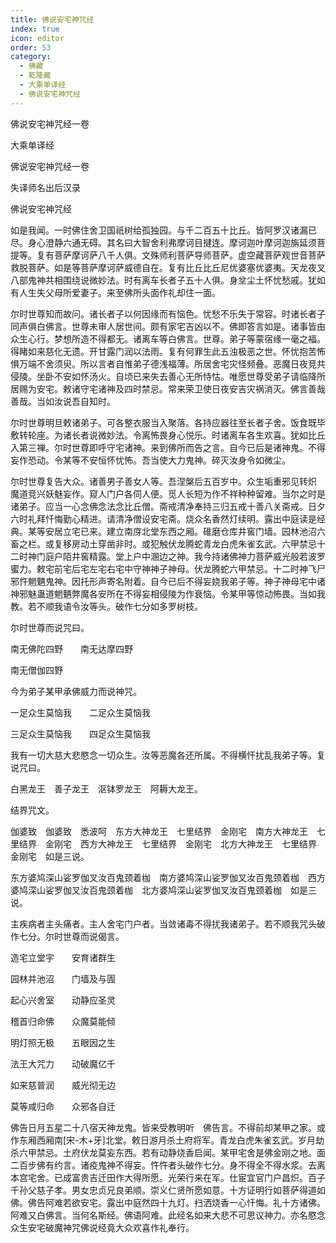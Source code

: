 ```yaml
---
title: 佛说安宅神咒经
index: true
icon: editor
order: 53
category:
  - 佛藏
  - 乾隆藏
  - 大乘单译经
  - 佛说安宅神咒经
---
```


佛说安宅神咒经一卷  

大乘单译经  

佛说安宅神咒经一卷  

失译师名出后汉录  

佛说安宅神咒经  

如是我闻。一时佛住舍卫国祇树给孤独园。与千二百五十比丘。皆阿罗汉诸漏已尽。身心澄静六通无碍。其名曰大智舍利弗摩诃目揵连。摩诃迦叶摩诃迦旃延须菩提等。复有菩萨摩诃萨八千人俱。文殊师利菩萨导师菩萨。虚空藏菩萨观世音菩萨救脱菩萨。如是等菩萨摩诃萨威德自在。复有比丘比丘尼优婆塞优婆夷。天龙夜叉八部鬼神共相围绕说微妙法。时有离车长者子五十人俱。身坌尘土怀忧愁戚。犹如有人生失父母所爱妻子。来至佛所头面作礼却住一面。  

尔时世尊知而故问。诸长者子以何因缘而有恼色。忧愁不乐失于常容。时诸长者子同声俱白佛言。世尊未审人居世间。颇有家宅吉凶以不。佛即答言如是。诸事皆由众生心行。梦想所造不得都无。诸离车等白佛言。世尊。弟子等蒙宿缘一毫之福。得睹如来慈化无遗。开甘露门润以法雨。复有何罪生此五浊极恶之世。怀忧抱苦怖惧万端不舍须臾。所以言者自惟弟子德浅福薄。所居舍宅灾怪频叠。恶魔日夜竞共侵陵。坐卧不安如怀汤火。自顷已来失去善心无所恃怙。唯愿世尊受弟子请临降所居赐为安宅。敕诸守宅诸神及四时禁忌。常来荣卫使日夜安吉灾祸消灭。佛言善哉善哉。当如汝说吾自知时。  

尔时世尊明旦敕诸弟子。可各整衣服当入聚落。各持应器往至长者子舍。饭食既毕敷转轮座。为诸长者说微妙法。令离怖畏身心悦乐。时诸离车各生欢喜。犹如比丘入第三禅。尔时世尊即呼守宅诸神。来到佛所而告之言。自今已后是诸神鬼。不得妄作恐动。令某等不安恒怀忧怖。吾当使大力鬼神。碎灭汝身令如微尘。  

尔时世尊复告大众。诸善男子善女人等。吾涅槃后五百岁中。众生垢重邪见转炽　魔道竞兴妖魅妄作。窥人门户各伺人便。觅人长短为作不祥种种留难。当尔之时是诸弟子。应当一心念佛念法念比丘僧。斋戒清净奉持三归五戒十善八关斋戒。日夕六时礼拜忏悔勤心精进。请清净僧设安宅斋。烧众名香然灯续明。露出中庭读是经典。某等安居立宅已来。建立南庌北堂东西之厢。碓磨仓库井窖门墙。园林池沼六畜之栏。或复移房动土穿凿非时。或犯触伏龙腾蛇青龙白虎朱雀玄武。六甲禁忌十二时神门庭户陌井窖精露。堂上户中溷边之神。我今持诸佛神力菩萨威光般若波罗蜜力。敕宅前宅后宅左宅右宅中守神神子神母。伏龙腾蛇六甲禁忌。十二时神飞尸邪忤魍魉鬼神。因托形声寄名附着。自今已后不得妄娆我弟子等。神子神母宅中诸神邪魅蛊道魍魉弊魔各安所在不得妄相侵陵为作衰恼。令某甲等惊动怖畏。当如我教。若不顺我语令汝等头。破作七分如多罗树枝。  

尔时世尊而说咒曰。  

南无佛陀四野　　南无达摩四野  

南无僧伽四野  

今为弟子某甲承佛威力而说神咒。  

一足众生莫恼我　　二足众生莫恼我  

三足众生莫恼我　　四足众生莫恼我  

我有一切大慈大悲愍念一切众生。汝等恶魔各还所属。不得横忓扰乱我弟子等。复说咒曰。  

白黑龙王　善子龙王　沤钵罗龙王　阿耨大龙王。  

结界咒文。  

伽婆致　伽婆致　悉波呵　东方大神龙王　七里结界　金刚宅　南方大神龙王　七里结界　金刚宅　西方大神龙王　七里结界　金刚宅　北方大神龙王　七里结界　金刚宅　如是三说。  

东方婆鸠深山娑罗伽叉汝百鬼颈着枷　南方婆鸠深山娑罗伽叉汝百鬼颈着枷　西方婆鸠深山娑罗伽叉汝百鬼颈着枷　北方婆鸠深山娑罗伽叉汝百鬼颈着枷　如是三说。  

主疾病者主头痛者。主人舍宅门户者。当敛诸毒不得扰我诸弟子。若不顺我咒头破作七分。尔时世尊而说偈言。  

造宅立堂宇　　安育诸群生  

园林并池沼　　门墙及与圊  

起心兴舍室　　动静应圣灵  

稽首归命佛　　众魔莫能倾  

明灯照无极　　五眼因之生  

法王大咒力　　动破魔亿千  

如来慈普润　　威光彻无边  

莫等咸归命　　众邪各自迁  

佛告日月五星二十八宿天神龙鬼。皆来受教明听　佛告言。不得前却某甲之家。或作东厢西厢南[宋-木+牙]北堂。敕日游月杀土府将军。青龙白虎朱雀玄武。岁月劫杀六甲禁忌。土府伏龙莫妄东西。若有动静烧香启闻。某甲宅舍是佛金刚之地。面二百步佛有约言。诸疫鬼神不得妄。忤忤者头破作七分。身不得全不得水浆。去离本宫宅舍。已成富贵吉迁田作大得所愿。光荣行来在军。仕宦宜官门户昌炽。百子千孙父慈子孝。男女忠贞兄良弟顺。崇义仁贤所愿如意。十方证明行如菩萨得道如佛。佛告阿难若欲安宅。露出中庭然四十九灯。扫洒烧香一心忏悔。礼十方诸佛。阿难又白佛言。当何名斯经。佛语阿难。此经名如来大悲不可思议神力。亦名愍念众生安宅破魔神咒佛说经竟大众欢喜作礼奉行。  
